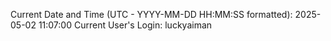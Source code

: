 Current Date and Time (UTC - YYYY-MM-DD HH:MM:SS formatted): 2025-05-02 11:07:00
Current User's Login: luckyaiman
